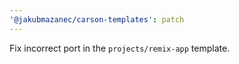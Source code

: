 ```yaml
---
'@jakubmazanec/carson-templates': patch
---
```


Fix incorrect port in the `projects/remix-app` template.
